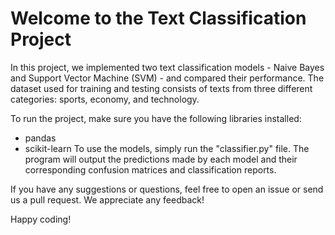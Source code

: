 # Welcome to the Text Classification Project

In this project, we implemented two text classification models - Naive Bayes and Support Vector Machine (SVM) - and compared their performance.
The dataset used for training and testing consists of texts from three different categories: sports, economy, and technology.

To run the project, make sure you have the following libraries installed:

 - pandas
 - scikit-learn
To use the models, simply run the "classifier.py" file. The program will output the predictions made by each model and their corresponding confusion matrices and classification reports.

If you have any suggestions or questions, feel free to open an issue or send us a pull request. We appreciate any feedback!

Happy coding!
